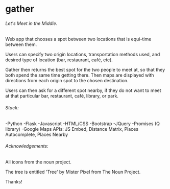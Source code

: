 gather
=========
###### Let's Meet in the Middle.

Web app that chooses a spot between two locations that is equi-time between them. 

Users can specify two origin locations, transportation methods used, and desired type of location (bar, restaurant, café, etc).

Gather then returns the best spot for the two people to meet at, so that they both spend the same time getting there.  Then maps are displayed with directions from each origin spot to the chosen destination.

Users can then ask for a different spot nearby, if they do not want to meet at that particular bar, restaurant, café, library, or park.

###### Stack:

-Python
-Flask
-Javascript
-HTML/CSS
-Bootstrap
-JQuery
-Promises (Q library)
-Google Maps APIs: JS Embed, Distance Matrix, Places Autocomplete, Places Nearby

###### Acknowledgements:

All icons from the noun project.  

The tree is entitled 'Tree' by Mister Pixel from The Noun Project.

Thanks!


